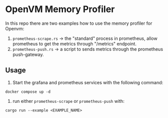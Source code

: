 # OpenVM Memory Profiler

In this repo there are two examples how to use the memory profiler for Openvm:

1. `prometheus-scrape.rs` -> the "standard" process in prometheus,
allow prometheus to get the metrics through "/metrics" endpoint.
1. `prometheus-push.rs` -> a script to sends metrics through the prometheus push-gateway.

## Usage

1. Start the grafana and prometheus services with the following command:

  ```console
  docker compose up -d
  ```

1. run either `prometheus-scrape` or `prometheus-push` with:

  ```console
  cargo run --example <EXAMPLE_NAME>
  ```

